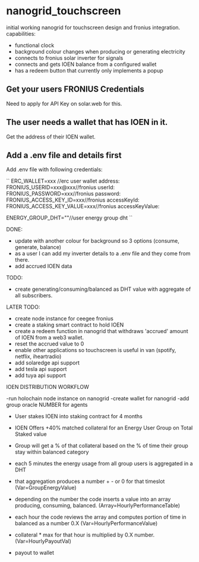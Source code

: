 # nanogrid_touchscreen

initial working nanogrid for touchscreen design and fronius integration.
capabilities:

- functional clock
- background colour changes when producing or generating electricity
- connects to fronius solar inverter for signals
- connects and gets IOEN balance from a configured wallet
- has a redeem button that currently only implements a popup

## Get your users FRONIUS Credentials
Need to apply for API Key on solar.web for this.

## The user needs a wallet that has IOEN in it.
Get the address of their IOEN wallet.

## Add a .env file and details first
Add .env file with following credentials:

``
ERC_WALLET=xxx //erc user wallet address: 
FRONIUS_USERID=xxx@xxx//fronius userId:
FRONIUS_PASSWORD=xxx//fronius password:
FRONIUS_ACCESS_KEY_ID=xxx//fronius accessKeyId:
FRONIUS_ACCESS_KEY_VALUE=xxx//fronius accessKeyValue:

ENERGY_GROUP_DHT=""//user energy group dht
``

DONE:
- update with another colour for background so 3 options (consume, generate, balance)
- as a user I can add my inverter details to a .env file and they come from there.
- add accrued IOEN data

TODO:

- create generating/consuming/balanced as DHT value with aggregate of all subscribers.

LATER TODO:

- create node instance for ceegee fronius
- create a staking smart contract to hold IOEN
- create a redeem function in nanogrid that withdraws 'accrued' amount of IOEN from a web3 wallet.
- reset the accrued value to 0
- enable other applications so touchscreen is useful in van (spotify, netflix, iheartradio)
- add solaredge api support
- add tesla api support
- add tuya api support

IOEN DISTRIBUTION WORKFLOW

-run holochain node instance on nanogrid
-create wallet for nanogrid
-add group oracle NUMBER for agents



- User stakes IOEN into staking contract for 4 months
- IOEN Offers +40% matched collateral for an Energy User Group on Total Staked value
- Group will get a % of that collateral based on the % of time their group stay within balanced category

- each 5 minutes the energy usage from all group users is aggregated in a DHT
- that aggregation produces a number + - or 0 for that timeslot (Var=GroupEnergyValue)
- depending on the number the code inserts a value into an array producing, consuming, balanced. (Array=HourlyPerformanceTable) 
- each hour the code reviews the array and computes portion of time in balanced as a number 0.X (Var=HourlyPerformanceValue)
- collateral * max for that hour is multiplied by 0.X number. (Var=HourlyPayoutVal)
- payout to wallet